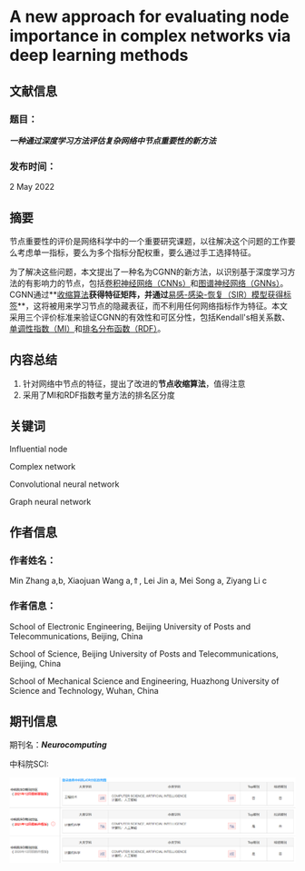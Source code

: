 # A new approach for evaluating node importance in complex networks via deep learning methods

## 文献信息

### 题目：

***一种通过深度学习方法评估复杂网络中节点重要性的新方法***

### 	发布时间： 

2 May 2022

## 摘要

节点重要性的评价是网络科学中的一个重要研究课题，以往解决这个问题的工作要么考虑单一指标，要么为多个指标分配权重，要么通过手工选择特征。

为了解决这些问题，本文提出了一种名为CGNN的新方法，以识别基于深度学习方法的有影响力的节点，包括<u>卷积神经网络（CNNs）</u>和<u>图谱神经网络（GNNs）</u>。CGNN通过**<u>收缩算法</u>**获得特征矩阵，并通过**<u>易感-感染-恢复（SIR）模型获得标签</u>**，这将被用来学习节点的隐藏表征，而不利用任何网络指标作为特征。本文采用三个评价标准来验证CGNN的有效性和可区分性，包括Kendall's相关系数、<u>单调性指数（MI）</u>和<u>排名分布函数（RDF）</u>。

## 内容总结

1. 针对网络中节点的特征，提出了改进的**节点收缩算法**，值得注意
2. 采用了MI和RDF指数考量方法的排名区分度

## 关键词

Influential node 

Complex network 

Convolutional neural network 

Graph neural network

## 作者信息

### 作者姓名：

Min Zhang a,b, Xiaojuan Wang a,⇑, Lei Jin a, Mei Song a, Ziyang Li c

### **作者信息：**

School of Electronic Engineering, Beijing University of Posts and Telecommunications, Beijing, China 

School of Science, Beijing University of Posts and Telecommunications, Beijing, China 

School of Mechanical Science and Engineering, Huazhong University of Science and Technology, Wuhan, China

## 期刊信息

期刊名：***Neurocomputing***

中科院SCI:  

![sci分区](sci.png)



